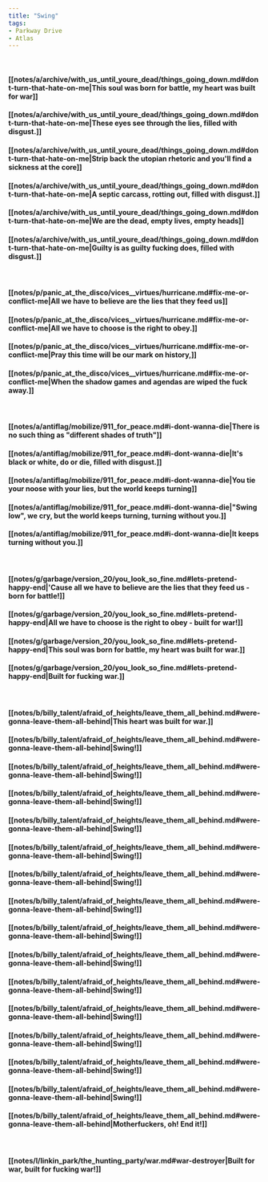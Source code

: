 ```yaml
---
title: "Swing"
tags:
- Parkway Drive
- Atlas
---
```

&nbsp;
#### [[notes/a/archive/with_us_until_youre_dead/things_going_down.md#dont-turn-that-hate-on-me|This soul was born for battle, my heart was built for war]]
#### [[notes/a/archive/with_us_until_youre_dead/things_going_down.md#dont-turn-that-hate-on-me|These eyes see through the lies, filled with disgust.]]
#### [[notes/a/archive/with_us_until_youre_dead/things_going_down.md#dont-turn-that-hate-on-me|Strip back the utopian rhetoric and you'll find a sickness at the core]]
#### [[notes/a/archive/with_us_until_youre_dead/things_going_down.md#dont-turn-that-hate-on-me|A septic carcass, rotting out, filled with disgust.]]
#### [[notes/a/archive/with_us_until_youre_dead/things_going_down.md#dont-turn-that-hate-on-me|We are the dead, empty lives, empty heads]]
#### [[notes/a/archive/with_us_until_youre_dead/things_going_down.md#dont-turn-that-hate-on-me|Guilty is as guilty fucking does, filled with disgust.]]
&nbsp;
#### [[notes/p/panic_at_the_disco/vices__virtues/hurricane.md#fix-me-or-conflict-me|All we have to believe are the lies that they feed us]]
#### [[notes/p/panic_at_the_disco/vices__virtues/hurricane.md#fix-me-or-conflict-me|All we have to choose is the right to obey.]]
#### [[notes/p/panic_at_the_disco/vices__virtues/hurricane.md#fix-me-or-conflict-me|Pray this time will be our mark on history,]]
#### [[notes/p/panic_at_the_disco/vices__virtues/hurricane.md#fix-me-or-conflict-me|When the shadow games and agendas are wiped the fuck away.]]
&nbsp;
#### [[notes/a/antiflag/mobilize/911_for_peace.md#i-dont-wanna-die|There is no such thing as "different shades of truth"]]
#### [[notes/a/antiflag/mobilize/911_for_peace.md#i-dont-wanna-die|It's black or white, do or die, filled with disgust.]]
#### [[notes/a/antiflag/mobilize/911_for_peace.md#i-dont-wanna-die|You tie your noose with your lies, but the world keeps turning]]
#### [[notes/a/antiflag/mobilize/911_for_peace.md#i-dont-wanna-die|"Swing low", we cry, but the world keeps turning, turning without you.]]
#### [[notes/a/antiflag/mobilize/911_for_peace.md#i-dont-wanna-die|It keeps turning without you.]]
&nbsp;
#### [[notes/g/garbage/version_20/you_look_so_fine.md#lets-pretend-happy-end|'Cause all we have to believe are the lies that they feed us - born for battle!]]
#### [[notes/g/garbage/version_20/you_look_so_fine.md#lets-pretend-happy-end|All we have to choose is the right to obey - built for war!]]
#### [[notes/g/garbage/version_20/you_look_so_fine.md#lets-pretend-happy-end|This soul was born for battle, my heart was built for war.]]
#### [[notes/g/garbage/version_20/you_look_so_fine.md#lets-pretend-happy-end|Built for fucking war.]]
&nbsp;
#### [[notes/b/billy_talent/afraid_of_heights/leave_them_all_behind.md#were-gonna-leave-them-all-behind|This heart was built for war.]]
#### [[notes/b/billy_talent/afraid_of_heights/leave_them_all_behind.md#were-gonna-leave-them-all-behind|Swing!]]
#### [[notes/b/billy_talent/afraid_of_heights/leave_them_all_behind.md#were-gonna-leave-them-all-behind|Swing!]]
#### [[notes/b/billy_talent/afraid_of_heights/leave_them_all_behind.md#were-gonna-leave-them-all-behind|Swing!]]
#### [[notes/b/billy_talent/afraid_of_heights/leave_them_all_behind.md#were-gonna-leave-them-all-behind|Swing!]]
#### [[notes/b/billy_talent/afraid_of_heights/leave_them_all_behind.md#were-gonna-leave-them-all-behind|Swing!]]
#### [[notes/b/billy_talent/afraid_of_heights/leave_them_all_behind.md#were-gonna-leave-them-all-behind|Swing!]]
#### [[notes/b/billy_talent/afraid_of_heights/leave_them_all_behind.md#were-gonna-leave-them-all-behind|Swing!]]
#### [[notes/b/billy_talent/afraid_of_heights/leave_them_all_behind.md#were-gonna-leave-them-all-behind|Swing!]]
#### [[notes/b/billy_talent/afraid_of_heights/leave_them_all_behind.md#were-gonna-leave-them-all-behind|Swing!]]
#### [[notes/b/billy_talent/afraid_of_heights/leave_them_all_behind.md#were-gonna-leave-them-all-behind|Swing!]]
#### [[notes/b/billy_talent/afraid_of_heights/leave_them_all_behind.md#were-gonna-leave-them-all-behind|Swing!]]
#### [[notes/b/billy_talent/afraid_of_heights/leave_them_all_behind.md#were-gonna-leave-them-all-behind|Swing!]]
#### [[notes/b/billy_talent/afraid_of_heights/leave_them_all_behind.md#were-gonna-leave-them-all-behind|Swing!]]
#### [[notes/b/billy_talent/afraid_of_heights/leave_them_all_behind.md#were-gonna-leave-them-all-behind|Swing!]]
#### [[notes/b/billy_talent/afraid_of_heights/leave_them_all_behind.md#were-gonna-leave-them-all-behind|Motherfuckers, oh! End it!]]
&nbsp;
#### [[notes/l/linkin_park/the_hunting_party/war.md#war-destroyer|Built for war, built for fucking war!]]
